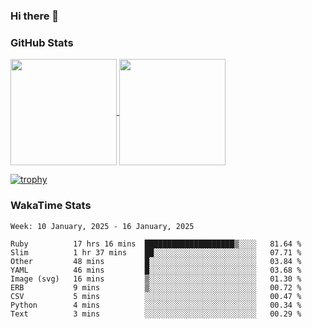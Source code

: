 ### Hi there 👋

### GitHub Stats

<a href="https://github.com/anuraghazra/github-readme-stats">
  <img align="center" height="170px" src="https://github-readme-stats.vercel.app/api/top-langs/?username=tksfjt1024&layout=compact&count_private=true&show_icons=true&show_icons=true&theme=graywhite" />
</a>
<a href="https://github.com/anuraghazra/github-readme-stats">
  <img align="center" height="170px" src="https://github-readme-stats.vercel.app/api?username=tksfjt1024&count_private=true&show_icons=true&show_icons=true&theme=graywhite" />
</a>

[![trophy](https://github-profile-trophy.vercel.app/?username=tksfjt1024)](https://github.com/ryo-ma/github-profile-trophy)

### WakaTime Stats

<!--START_SECTION:waka-->
```text
Week: 10 January, 2025 - 16 January, 2025

Ruby          17 hrs 16 mins  ████████████████████▒░░░░   81.64 % 
Slim          1 hr 37 mins    ██░░░░░░░░░░░░░░░░░░░░░░░   07.71 % 
Other         48 mins         █░░░░░░░░░░░░░░░░░░░░░░░░   03.84 % 
YAML          46 mins         █░░░░░░░░░░░░░░░░░░░░░░░░   03.68 % 
Image (svg)   16 mins         ▒░░░░░░░░░░░░░░░░░░░░░░░░   01.30 % 
ERB           9 mins          ▒░░░░░░░░░░░░░░░░░░░░░░░░   00.72 % 
CSV           5 mins          ░░░░░░░░░░░░░░░░░░░░░░░░░   00.47 % 
Python        4 mins          ░░░░░░░░░░░░░░░░░░░░░░░░░   00.34 % 
Text          3 mins          ░░░░░░░░░░░░░░░░░░░░░░░░░   00.29 % 
```
<!--END_SECTION:waka-->
